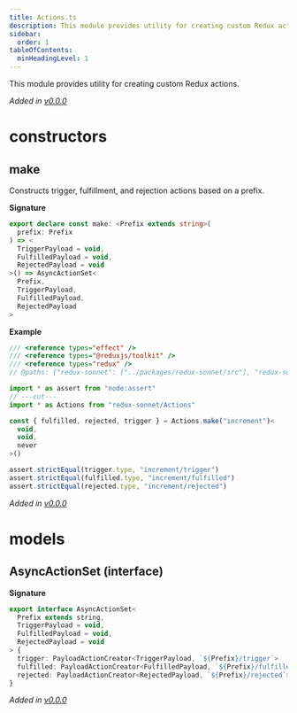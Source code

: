 ```yaml
---
title: Actions.ts
description: This module provides utility for creating custom Redux actions.
sidebar:
  order: 1
tableOfContents:
  minHeadingLevel: 1
---
```


This module provides utility for creating custom Redux actions.

_Added in [v0.0.0](https://github.com/ehegnes/redux-sonnet/releases/tag/v0.0.0)_

# constructors

## make

Constructs trigger, fulfillment, and rejection actions based on a prefix.

**Signature**

```ts
export declare const make: <Prefix extends string>(
  prefix: Prefix
) => <
  TriggerPayload = void,
  FulfilledPayload = void,
  RejectedPayload = void
>() => AsyncActionSet<
  Prefix,
  TriggerPayload,
  FulfilledPayload,
  RejectedPayload
>
```

**Example**

```ts twoslash
/// <reference types="effect" />
/// <reference types="@reduxjs/toolkit" />
/// <reference types="redux" />
// @paths: {"redux-sonnet": ["../packages/redux-sonnet/src"], "redux-sonnet/*": ["../packages/redux-sonnet/src/*"]}

import * as assert from "node:assert"
// ---cut---
import * as Actions from "redux-sonnet/Actions"

const { fulfilled, rejected, trigger } = Actions.make("increment")<
  void,
  void,
  never
>()

assert.strictEqual(trigger.type, "increment/trigger")
assert.strictEqual(fulfilled.type, "increment/fulfilled")
assert.strictEqual(rejected.type, "increment/rejected")
```

_Added in [v0.0.0](https://github.com/ehegnes/redux-sonnet/releases/tag/v0.0.0)_

# models

## AsyncActionSet (interface)

**Signature**

```ts
export interface AsyncActionSet<
  Prefix extends string,
  TriggerPayload = void,
  FulfilledPayload = void,
  RejectedPayload = void
> {
  trigger: PayloadActionCreator<TriggerPayload, `${Prefix}/trigger`>
  fulfilled: PayloadActionCreator<FulfilledPayload, `${Prefix}/fulfilled`>
  rejected: PayloadActionCreator<RejectedPayload, `${Prefix}/rejected`>
}
```

_Added in [v0.0.0](https://github.com/ehegnes/redux-sonnet/releases/tag/v0.0.0)_
